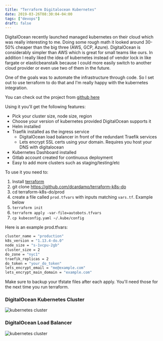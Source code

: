 ```yaml
---
title: "Terraform Digitalocean Kubernetes"
date: 2019-03-26T08:30:04-04:00
tags: ["devops"]
draft: false
---
```



DigitalOcean recently launched managed kubernetes on their cloud which was really interesting to me.   Doing some
rough math it looked around 30-50% cheaper than the big three (AWS, GCP, Azure).  DigitalOcean is considerably
simpler than AWS which is great for small teams like ours.   In addition I really liked the
idea of kubernetes instead of vendor lock in like fargate or elasticbeanstalk because I could more easily switch
to another cloud provider or even use two of them in the future.

One of the goals was to automate the infrastructure through code.   So I set out to use terraform to do that and I'm
really happy with the kubernetes integration.

You can check out the project from [github here](https://github.com/dcardamo/terraform-k8s-do)

Using it you'll get the following features:

* Pick your cluster size, node size, region
* Choose your version of kubernetes provided DigitalOcean supports it
* Helm installed
* Traefik installed as the ingress service
  * DigitalOcean load balancer in front of the redundant Traefik services
  * Lets encrypt SSL certs using your domain.   Requires you host your DNS with digitalocean
* Kubernetes Dashboard installed
* Gitlab account created for continuous deployment
* Easy to add more clusters such as staging/testing/etc

To use it you need to:

1.  Install [terraform](https://terraform.io)
2.  git clone https://github.com/dcardamo/terraform-k8s-do
3.  cd terraform-k8s-do/prod
1.  create a file called `prod.tfvars` with inputs matching `vars.tf`.  Example below
2.  `terraform init`
3.  `terraform apply -var-file=autobots.tfvars`
4.  `cp kubeconfig.yaml ~/.kube/config`

Here is an example prod.tfvars:

```sh
cluster_name = "production"
k8s_version = "1.13.4-do.0"
node_size = "s-1vcpu-2gb"
cluster_size = 2
do_zone = "nyc1"
traefik_replicas = 2
do_token = "your_do_token"
lets_encrypt_email = "me@example.com"
lets_encrypt_main_domain = "example.com"
```

Make sure to backup your tfstate files after each apply.  You'll need those for the next time you
run terraform.

### DigitalOcean Kubernetes Cluster
![kubernetes cluster](/img/terraform-digitalocean-kubernetes1.png)

### DigitalOcean Load Balancer
![kubernetes cluster](/img/terraform-digitalocean-kubernetes2.png)
